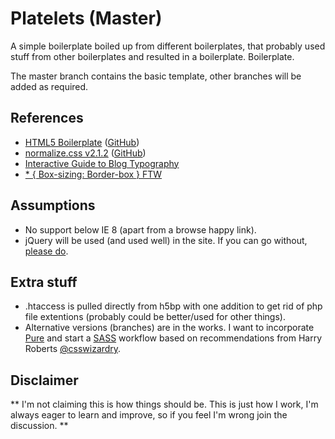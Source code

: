 # Platelets (Master)

A simple boilerplate boiled up from different boilerplates, that probably used stuff from other boilerplates and resulted in a boilerplate. Boilerplate.

The master branch contains the basic template, other branches will be added as required.

## References

* [HTML5 Boilerplate](http://html5boilerplate.com/) ([GitHub](https://github.com/h5bp/html5-boilerplate))
* [normalize.css v2.1.2](http://necolas.github.io/normalize.css/) ([GitHub](https://github.com/necolas/normalize.css/))
* [Interactive Guide to Blog Typography](http://www.kaikkonendesign.fi/typography)
* [* { Box-sizing: Border-box } FTW](http://www.paulirish.com/2012/box-sizing-border-box-ftw/)

## Assumptions

* No support below IE 8 (apart from a browse happy link).
* jQuery will be used (and used well) in the site. If you can go without, [please do](http://remysharp.com/2013/04/19/i-know-jquery-now-what/).

## Extra stuff

* .htaccess is pulled directly from h5bp with one addition to get rid of php file extentions (probably could be better/used for other things).
* Alternative versions (branches) are in the works. I want to incorporate [Pure](http://purecss.io) and start a [SASS](http://sass-lang.com/) workflow based on recommendations from Harry Roberts [@csswizardry](https://twitter.com/csswizardry).

## Disclaimer

** I'm not claiming this is how things should be. This is just how I work, I'm always eager to learn and improve, so if you feel I'm wrong join the discussion. **